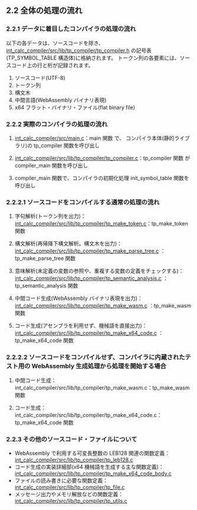 
## 2.2 全体の処理の流れ

### 2.2.1 データに着目したコンパイラの処理の流れ

以下の各データは、ソースコードを除き、
[int_calc_compiler/src/lib/tp_compiler/tp_compiler.h](https://github.com/tenpoku1000/int_calc_compiler/blob/master/src/lib/tp_compiler/tp_compiler.h)
の記号表(TP_SYMBOL_TABLE 構造体)に格納されます。
トークン列の各要素には、ソースコード上の行と桁が記録されます。

1. ソースコード(UTF-8)
2. トークン列
3. 構文木
4. 中間言語(WebAssembly バイナリ表現)
5. x64 フラット・バイナリ・ファイル(flat binary file)

### 2.2.2 実際のコンパイラの処理の流れ

1. [int_calc_compiler/src/main.c](https://github.com/tenpoku1000/int_calc_compiler/blob/master/src/main.c)：main 関数 で、
コンパイラ本体(静的ライブラリ)の tp_compiler 関数を呼び出し

2. [int_calc_compiler/src/lib/tp_compiler/tp_compiler.c](https://github.com/tenpoku1000/int_calc_compiler/blob/master/src/lib/tp_compiler/tp_compiler.c)：tp_compiler 関数
が compiler_main 関数を呼び出し

3. compiler_main 関数で、コンパイラの初期化処理 init_symbol_table 関数を呼び出し

### 2.2.2.1 ソースコードをコンパイルする通常の処理の流れ

1. 字句解析(トークン列を出力)：
[int_calc_compiler/src/lib/tp_compiler/tp_make_token.c](https://github.com/tenpoku1000/int_calc_compiler/blob/master/src/lib/tp_compiler/tp_make_token.c)：tp_make_token 関数

2. 構文解析(再帰降下構文解析。構文木を出力)：
[int_calc_compiler/src/lib/tp_compiler/tp_make_parse_tree.c](https://github.com/tenpoku1000/int_calc_compiler/blob/master/src/lib/tp_compiler/tp_make_parse_tree.c)
：tp_make_parse_tree 関数

3. 意味解析(未定義の変数の参照や、重複する変数の定義をチェックする)：
[int_calc_compiler/src/lib/tp_compiler/tp_semantic_analysis.c](https://github.com/tenpoku1000/int_calc_compiler/blob/master/src/lib/tp_compiler/tp_semantic_analysis.c)
：tp_semantic_analysis 関数

4. 中間コード生成(WebAssembly バイナリ表現を出力)：
[int_calc_compiler/src/lib/tp_compiler/tp_make_wasm.c](https://github.com/tenpoku1000/int_calc_compiler/blob/master/src/lib/tp_compiler/tp_make_wasm.c)
：tp_make_wasm 関数

5. コード生成(アセンブラを利用せず、機械語を直接出力)：
[int_calc_compiler/src/lib/tp_compiler/tp_make_x64_code.c](https://github.com/tenpoku1000/int_calc_compiler/blob/master/src/lib/tp_compiler/tp_make_x64_code.c)
：tp_make_x64_code 関数

### 2.2.2.2 ソースコードをコンパイルせず、コンパイラに内蔵されたテスト用の WebAssembly 生成処理から処理を開始する場合

1. 中間コード生成：
int_calc_compiler/src/lib/tp_compiler/tp_make_wasm.c：tp_make_wasm 関数

2. コード生成：
int_calc_compiler/src/lib/tp_compiler/tp_make_x64_code.c：tp_make_x64_code 関数

### 2.2.3 その他のソースコード・ファイルについて

* WebAssembly で利用する可変長整数の LEB128 関連の関数定義：
[int_calc_compiler/src/lib/tp_compiler/tp_leb128.c](https://github.com/tenpoku1000/int_calc_compiler/blob/master/src/lib/tp_compiler/tp_leb128.c)
* コード生成の実装詳細部(x64 機械語を生成する主な関数定義)：
[int_calc_compiler/src/lib/tp_compiler/tp_make_x64_code_body.c](https://github.com/tenpoku1000/int_calc_compiler/blob/master/src/lib/tp_compiler/tp_make_x64_code_body.c)
* ファイルの読み書きに必要な関数定義：
[int_calc_compiler/src/lib/tp_compiler/tp_file.c](https://github.com/tenpoku1000/int_calc_compiler/blob/master/src/lib/tp_compiler/tp_file.c)
* メッセージ出力やメモリ解放などの関数定義：
[int_calc_compiler/src/lib/tp_compiler/tp_utils.c](https://github.com/tenpoku1000/int_calc_compiler/blob/master/src/lib/tp_compiler/tp_utils.c)

